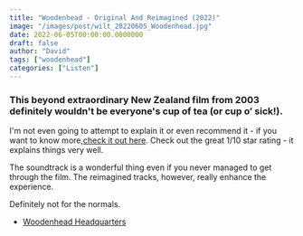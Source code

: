```yaml
---
title: "Woodenhead - Original And Reimagined (2022)"
image: "/images/post/wilt_20220605_Woodenhead.jpg"
date: 2022-06-05T00:00:00.0000000
draft: false
author: "David"
tags: ["woodenhead"]
categories: ["Listen"]
---
```

### This beyond extraordinary New Zealand film from 2003 definitely wouldn't be everyone's cup of tea (or cup o’ sick!).

 I'm not even going to attempt to explain it or even recommend it - if you want to know more,[check it out here](https://www.imdb.com/title/tt0388544/?ref_=fn_al_tt_1). Check out the great 1/10 star rating   - it explains things very well.

 The soundtrack is a wonderful thing even if you never managed to get through the film. The reimagined tracks, however, really enhance the experience.

 Definitely not for the normals.

-  [Woodenhead Headquarters](https://woodenhead.co.nz)
